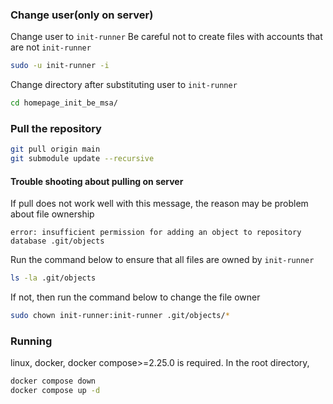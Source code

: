 ### Change user(only on server)
Change user to `init-runner`
Be careful not to create files with accounts that are not `init-runner`

```bash
sudo -u init-runner -i
```

Change directory after substituting user to `init-runner`

```bash
cd homepage_init_be_msa/
```

### Pull the repository
```bash
git pull origin main
git submodule update --recursive
```

#### Trouble shooting about pulling on server
If pull does not work well with this message, the reason may be problem about file ownership
```
error: insufficient permission for adding an object to repository database .git/objects
```

Run the command below to ensure that all files are owned by `init-runner`
```bash
ls -la .git/objects
```

If not, then run the command below to change the file owner
```bash
sudo chown init-runner:init-runner .git/objects/*
```

### Running

linux, docker, docker compose>=2.25.0 is required. 
In the root directory,

```bash
docker compose down
docker compose up -d
```
